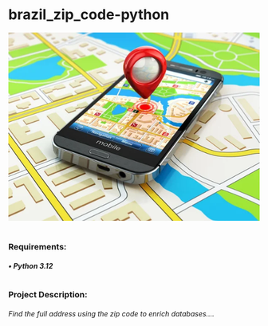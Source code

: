 # brazil_zip_code-python

![alt text](cep.jpg)
#
### Requirements:
##### • Python 3.12
#
### Project Description:
###### Find the full address using the zip code to enrich databases....
